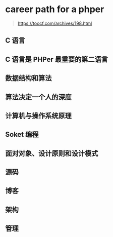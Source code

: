 # career path for a phper

> https://toocf.com/archives/198.html

## C 语言

## C 语言是 PHPer 最重要的第二语言

## 数据结构和算法

## 算法决定一个人的深度

## 计算机与操作系统原理

## Soket 编程

## 面对对象、设计原则和设计模式

## 源码

## 博客

## 架构

## 管理